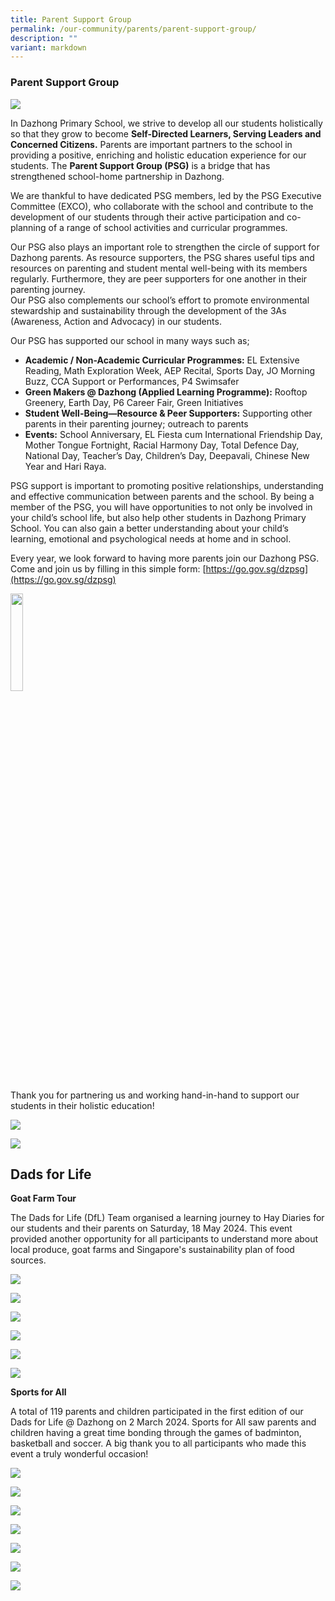 ```yaml
---
title: Parent Support Group
permalink: /our-community/parents/parent-support-group/
description: ""
variant: markdown
---
```

### Parent Support Group&nbsp;

![](/images/IMG_0140.jpg)

In Dazhong Primary School, we strive to develop all our students holistically so that they grow to become <b>Self-Directed Learners, Serving Leaders and Concerned Citizens.</b> Parents are important partners to the school in providing a positive, enriching and holistic education experience for our students. The <b>Parent Support Group (PSG)</b> is a bridge that has strengthened school-home partnership in Dazhong.<br>

We are thankful to have dedicated PSG members, led by the PSG Executive Committee (EXCO), who collaborate with the school and contribute to the development of our students through their active participation and co-planning of a range of school activities and curricular programmes. <br>

Our PSG also plays an important role to strengthen the circle of support for Dazhong parents. As resource supporters, the PSG shares useful tips and resources on parenting and student mental well-being with its members regularly.  Furthermore, they are peer supporters for one another in their parenting journey.  
Our PSG also complements our school’s effort to promote environmental stewardship and sustainability through the development of the 3As (Awareness, Action and Advocacy) in our students. 

Our PSG has supported our school in many ways such as;<br>

*	**Academic / Non-Academic Curricular Programmes:** EL Extensive Reading, Math Exploration Week, AEP Recital, Sports Day, JO Morning Buzz, CCA Support or Performances, P4 Swimsafer<br>
*	**Green Makers @ Dazhong (Applied Learning Programme):** Rooftop Greenery, Earth Day, P6 Career Fair, Green Initiatives<br>
*	**Student Well-Being—Resource &amp; Peer Supporters:** Supporting other parents in their parenting journey; outreach to parents<br>
*	**Events:** School Anniversary, EL Fiesta cum International Friendship Day, Mother Tongue Fortnight, Racial Harmony Day, Total Defence Day, National Day, Teacher’s Day, Children’s Day, Deepavali, Chinese New Year and Hari Raya.

PSG support is important to promoting positive relationships, understanding and effective communication between parents and the school. By being a member of the PSG, you will have opportunities to not only be involved in your child’s school life, but also help other students in Dazhong Primary School. You can also gain a better understanding about your child’s learning, emotional and psychological needs at home and in school. 

Every year, we look forward to having more parents join our Dazhong PSG. Come and join us by filling in this simple form: [https://go.gov.sg/dzpsg](https://go.gov.sg/dzpsg)

<img src="/images/PSG_02.jpg" style="width:20%">

Thank you for partnering us and working hand-in-hand to support our students in their holistic education!

![](/images/IMG_0141.jpg)

![](/images/PSG_03.png)

Dads for Life
------------------

**Goat Farm Tour**

The Dads for Life (DfL) Team organised a learning journey to Hay Diaries for our students and their parents on Saturday, 18 May 2024. This event provided another opportunity for all participants to understand more about local produce, goat farms and Singapore's sustainability plan of food sources.

![](/images/dfl2401.jpg)

![](/images/dfl2402.jpg)

![](/images/dfl2403.jpg)

![](/images/dfl2404.jpg)

![](/images/dfl2405.jpg)

![](/images/dfl2406.jpg)

**Sports for All**

A total of 119 parents and children participated in the first edition of our Dads for Life @ Dazhong on 2 March 2024. Sports for All saw parents and children having a great time bonding through the games of badminton, basketball and soccer. A big thank you to all participants who made this event a truly wonderful occasion!

![](/images/dfl2407.jpg)

![](/images/dfl2408.jpg)

![](/images/dfl2409.jpg)

![](/images/dfl2410.jpg)

![](/images/dfl2411.jpg)

![](/images/dfl2412.jpg)

![](/images/dfl2413.jpg)